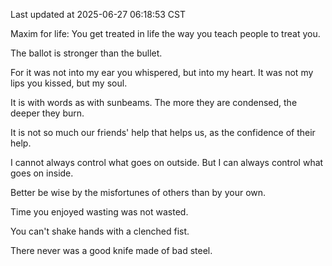 Last updated at 2025-06-27 06:18:53 CST

Maxim for life: You get treated in life the way you teach people to treat you.

The ballot is stronger than the bullet.

For it was not into my ear you whispered, but into my heart. It was not my lips you kissed, but my soul.

It is with words as with sunbeams. The more they are condensed, the deeper they burn.

It is not so much our friends' help that helps us, as the confidence of their help.

I cannot always control what goes on outside. But I can always control what goes on inside.

Better be wise by the misfortunes of others than by your own.

Time you enjoyed wasting was not wasted.

You can't shake hands with a clenched fist.

There never was a good knife made of bad steel.

